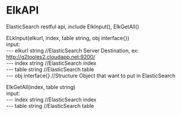 ElkAPI
======

ElasticSearch restful api, include ElkInput(), ElkGetAll()  <br>

ELkInput(elkurl, index, table string, obj interface{})   <br>
       input:   <br>
       ---	elkurl string   //ElasticSearch Server Destination, ex: http://g2tooles2.cloudapp.net:9200/   <br>
       ---    index string    //ElasticSearch index    <br>
       ---    table string    //ElasticSearch table    <br>
       ---    obj interface{} //Structure Object that want to put in ElasticSearch  <br>



ElkGetAll(index, table string)  <br>
       input: <br>
       ---    index string    //ElasticSearch index  <br>
       ---    table string    //ElasticSearch table  <br>
